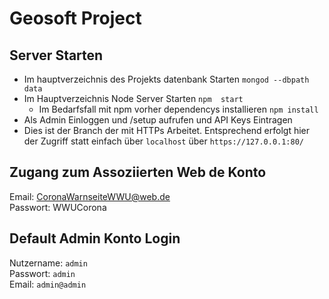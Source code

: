 # Geosoft Project

## Server Starten
- Im hauptverzeichnis des  Projekts  datenbank  Starten
`mongod --dbpath data`
- Im Hauptverzeichnis  Node Server  Starten `npm  start`
  - Im  Bedarfsfall  mit npm vorher  dependencys  installieren `npm install` 
- Als Admin Einloggen und /setup aufrufen und API Keys Eintragen
- Dies ist der Branch der mit HTTPs Arbeitet. Entsprechend erfolgt hier der Zugriff statt einfach über `localhost` über
    `https://127.0.0.1:80/`

## Zugang zum Assoziierten Web de Konto
Email: CoronaWarnseiteWWU@web.de <br>
Passwort: WWUCorona

## Default Admin Konto Login
Nutzername: `admin` <br>
Passwort: `admin` <br>
Email: `admin@admin` <br>

